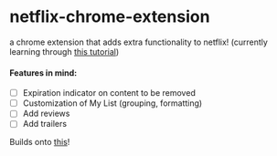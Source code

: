 # netflix-chrome-extension
a chrome extension that adds extra functionality to netflix!
(currently learning through [this tutorial](https://developer.chrome.com/extensions/getstarted))

#### Features in mind:
- [ ] Expiration indicator on content to be removed 
- [ ] Customization of My List (grouping, formatting)
- [ ] Add reviews
- [ ] Add trailers

Builds onto [this](https://chrome.google.com/webstore/detail/imdb-ratings-for-netflix/dnbpnlalaijjbogmjbpdkdcohoibjcmp?hl=en)!
